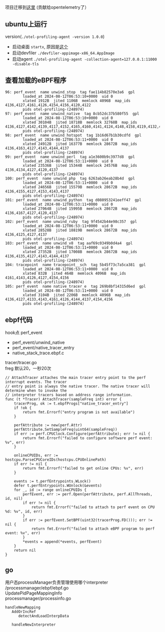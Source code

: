 项目迁移到[这里](https://github.com/open-telemetry/opentelemetry-ebpf-profiler) (贡献给opentelemetry了）
## ubuntu上运行
version(`./otel-profiling-agent -version
1.0.0`)  
- 启动桌面
`startx`, 原因是[这个](https://github.com/open-telemetry/opentelemetry-ebpf-profiler/issues/14)
- 启动devfiler 
`./devfiler-appimage-x86_64.AppImage`  
- 启动agent
`./otel-profiling-agent -collection-agent=127.0.0.1:11000 -disable-tls`

## 查看加载的eBPF程序
```
96: perf_event  name unwind_stop  tag fae114b82570e3a6  gpl
        loaded_at 2024-08-12T06:53:10+0000  uid 0
        xlated 1912B  jited 1106B  memlock 4096B  map_ids 4136,4127,4161,4126,4154,4156,4120,4122
        pids otel-profiling-(248974)
97: perf_event  name unwind_native  tag 8cb52dc37b580f55  gpl
        loaded_at 2024-08-12T06:53:10+0000  uid 0
        xlated 30104B  jited 18718B  memlock 32768B  map_ids 4136,4127,4142,4139,4117,4152,4165,4160,4141,4124,4148,4158,4119,4132,4130,4146,4150,4166,4143,4144,4137
        pids otel-profiling-(248974)
98: perf_event  name unwind_hotspot  tag 1b16d67b1b30cdfd  gpl
        loaded_at 2024-08-12T06:53:11+0000  uid 0
        xlated 24912B  jited 16377B  memlock 28672B  map_ids 4136,4163,4127,4143,4144,4137
        pids otel-profiling-(248974)
99: perf_event  name unwind_perl  tag a1e3600b9c3977d8  gpl
        loaded_at 2024-08-12T06:53:11+0000  uid 0
        xlated 23536B  jited 15344B  memlock 24576B  map_ids 4136,4134,4127,4120,4137
        pids otel-profiling-(248974)
100: perf_event  name unwind_php  tag 6263ab26eab28b4d  gpl
        loaded_at 2024-08-12T06:53:11+0000  uid 0
        xlated 24656B  jited 15579B  memlock 28672B  map_ids 4136,4155,4127,4153,4143,4137
        pids otel-profiling-(248974)
101: perf_event  name unwind_python  tag d080953241eeff47  gpl
        loaded_at 2024-08-12T06:53:11+0000  uid 0
        xlated 27064B  jited 15995B  memlock 28672B  map_ids 4136,4167,4127,4120,4137
        pids otel-profiling-(248974)
102: perf_event  name unwind_ruby  tag 9f4542b44e98c357  gpl
        loaded_at 2024-08-12T06:53:11+0000  uid 0
        xlated 28528B  jited 18819B  memlock 28672B  map_ids 4136,4125,4127,4137
        pids otel-profiling-(248974)
103: perf_event  name unwind_v8  tag aaf69c0349b0d4a4  gpl
        loaded_at 2024-08-12T06:53:11+0000  uid 0
        xlated 27352B  jited 17008B  memlock 28672B  map_ids 4136,4135,4127,4143,4144,4137
        pids otel-profiling-(248974)
104: tracepoint  name tracepoint__sch  tag 5b45f73c7a5ca381  gpl
        loaded_at 2024-08-12T06:53:11+0000  uid 0
        xlated 832B  jited 464B  memlock 4096B  map_ids 4161,4143,4126,4127,4154,4156
        pids otel-profiling-(248974)
105: perf_event  name native_tracer_e  tag 269b8bf14315d6ed  gpl
        loaded_at 2024-08-12T06:53:11+0000  uid 0
        xlated 3104B  jited 2206B  memlock 4096B  map_ids 4136,4127,4133,4143,4161,4126,4144,4137,4154,4156
        pids otel-profiling-(248974)
```

## ebpf代码
hook点 perf_event
- perf_event/unwind_native
- perf_event/native_tracer_entry
- native_stack_trace.ebpf.c

tracer/tracer.go  
freg 默认20，一秒20次  
```
// AttachTracer attaches the main tracer entry point to the perf interrupt events. The tracer
// entry point is always the native tracer. The native tracer will determine when to invoke the
// interpreter tracers based on address range information.
func (t *Tracer) AttachTracer(sampleFreq int) error {
    tracerProg, ok := t.ebpfProgs["native_tracer_entry"]
    if !ok {
        return fmt.Errorf("entry program is not available")
    }

    perfAttribute := new(perf.Attr)
    perfAttribute.SetSampleFreq(uint64(sampleFreq))
    if err := perf.CPUClock.Configure(perfAttribute); err != nil {
        return fmt.Errorf("failed to configure software perf event: %v", err)
    }

    onlineCPUIDs, err := hostcpu.ParseCPUCoreIDs(hostcpu.CPUOnlinePath)
    if err != nil {
        return fmt.Errorf("failed to get online CPUs: %v", err)
    }

    events := t.perfEntrypoints.WLock()
    defer t.perfEntrypoints.WUnlock(&events)
    for _, id := range onlineCPUIDs {
        perfEvent, err := perf.Open(perfAttribute, perf.AllThreads, id, nil)
        if err != nil {
            return fmt.Errorf("failed to attach to perf event on CPU %d: %v", id, err)
        }
        if err := perfEvent.SetBPF(uint32(tracerProg.FD())); err != nil {
            return fmt.Errorf("failed to attach eBPF program to perf event: %v", err)
        }
        *events = append(*events, perfEvent)
    }
    return nil
}
```

## go
用户态processManager负责管理使用哪个interpreter  
/processmanager/ebpf/ebpf.go  
UpdatePidPageMappingInfo    
processmanager/processinfo.go  
```
handleNewMapping
   AddOrIncRef
      detectAndLoadInterpData
      
   handleNewInterpreter  
```
